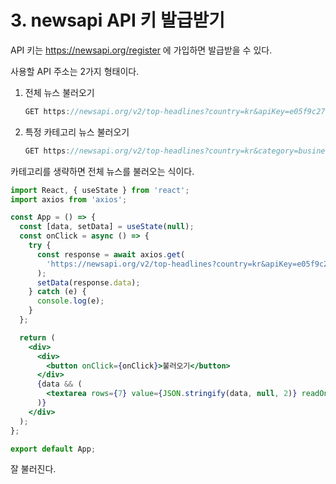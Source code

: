 # 3. newsapi API 키 발급받기

API 키는 https://newsapi.org/register 에 가입하면 발급받을 수 있다.

사용할 API 주소는 2가지 형태이다.

1. 전체 뉴스 불러오기

   ```js
   GET https://newsapi.org/v2/top-headlines?country=kr&apiKey=e05f9c2712f146388566ff822ecc8a44
   ```

2. 특정 카테고리 뉴스 불러오기

   ```js
   GET https://newsapi.org/v2/top-headlines?country=kr&category=business&apiKey=e05f9c2712f146388566ff822ecc8a44
   ```

카테고리를 생략하면 전체 뉴스를 불러오는 식이다.

```jsx
import React, { useState } from 'react';
import axios from 'axios';

const App = () => {
  const [data, setData] = useState(null);
  const onClick = async () => {
    try {
      const response = await axios.get(
        'https://newsapi.org/v2/top-headlines?country=kr&apiKey=e05f9c2712f146388566ff822ecc8a44',
      );
      setData(response.data);
    } catch (e) {
      console.log(e);
    }
  };

  return (
    <div>
      <div>
        <button onClick={onClick}>불러오기</button>
      </div>
      {data && (
        <textarea rows={7} value={JSON.stringify(data, null, 2)} readOnly />
      )}
    </div>
  );
};

export default App;
```

잘 불러진다.